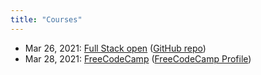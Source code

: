 ```yaml
---
title: "Courses"
---
```


- Mar 26, 2021: [Full Stack open](https://nmmarzano.github.io/courses/2021/03/26/fullstackopen.html) ([GitHub repo](https://github.com/nmmarzano/fullstack-open))
- Mar 28, 2021: [FreeCodeCamp](https://nmmarzano.github.io/courses/2021/03/28/freecodecamp.html) ([FreeCodeCamp Profile](https://www.freecodecamp.org/gaogaotaiga))
